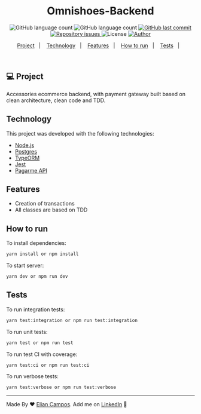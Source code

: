 <h1 align="center">
  Omnishoes-Backend
</h1>

<p align="center">
  <img alt="GitHub language count" src="https://img.shields.io/github/languages/count/lyandeveloper/Omnishoes-Backend">
  
  <img alt="GitHub language count" src="https://img.shields.io/github/languages/top/lyandeveloper/Omnishoes-Backend">

  <a href="https://github.com/lyandeveloper/Hollytel/commits/master">
    <img alt="GitHub last commit" src="https://img.shields.io/github/last-commit/lyandeveloper/Omnishoes-Backend">
  </a>

  <a href="https://github.com/lyandeveloper/Hollytel/issues">
    <img alt="Repository issues" src="https://img.shields.io/github/issues/lyandeveloper/Omnishoes-Backend">
  </a>

  <img alt="License" src="https://img.shields.io/badge/license-MIT-brightgreen">
  
  <a href="https://github.com/lyandeveloper/">
    <img alt="Author" src="https://img.shields.io/badge/author-Elian%20Campos-blue">
  </a>
</p>

<p align="center">
  <a href="#-project">Project</a>&nbsp;&nbsp;&nbsp;|&nbsp;&nbsp;&nbsp;
  <a href="#technology">Technology</a>&nbsp;&nbsp;&nbsp;|&nbsp;&nbsp;&nbsp; 
  <a href="#features">Features</a>&nbsp;&nbsp;&nbsp;|&nbsp;&nbsp;&nbsp;  
  <a href="#how-to-run">How to run</a>&nbsp;&nbsp;&nbsp;|&nbsp;&nbsp;&nbsp;  
  <a href="#tests">Tests</a>&nbsp;&nbsp;&nbsp;|&nbsp;&nbsp;&nbsp; 
</p>

<br>

## 💻 Project

Accessories ecommerce backend, with payment gateway built based on clean architecture, clean code and TDD.<br>

## Technology

This project was developed with the following technologies:

- [Node.js](https://nodejs.org/en/)
- [Postgres](https://www.postgresql.org/)
- [TypeORM](https://typeorm.io/)
- [Jest](https://jestjs.io/pt-BR/)
- [Pagarme API](https://pagar.me/)

## Features

- Creation of transactions
- All classes are based on TDD

## How to run

To install dependencies:

```sh
yarn install or npm install
```

To start server:

```sh
yarn dev or npm run dev
```

## Tests
To run integration tests:

```sh
yarn test:integration or npm run test:integration
```

To run unit tests:

```sh
yarn test or npm run test
```

To run test CI with coverage:

```sh
yarn test:ci or npm run test:ci
```

To run verbose tests:

```sh
yarn test:verbose or npm run test:verbose
```

---

Made By ♥ [Elian Campos](https://github.com/lyandeveloper). Add me on [LinkedIn](https://www.linkedin.com/in/elian-campos/) :wave:
